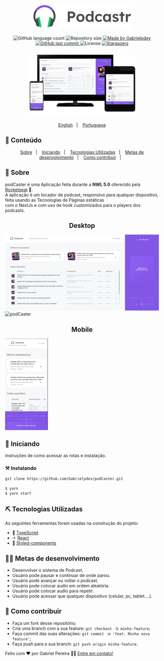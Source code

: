 <h2 align="center">
    <img alt="podCaster" title="#podCaster" src=".github/logo.svg"/>
</h2>
  
<p align="center">
  <img alt="GitHub language count" src="https://img.shields.io/github/languages/count/Gabrielpdev/podCaster?color=%2304D361">

  <img alt="Repository size" src="https://img.shields.io/github/repo-size/Gabrielpdev/podCaster">

  	
  <a href="https://www.linkedin.com/in/gabriel-pereira-oliveira-78b1801ab/">
    <img alt="Made by Gabrielpdev" src="https://img.shields.io/badge/made%20by-Gabrielpdev-%2304D361">
  </a>
	
  
  <a href="https://github.com/Gabrielpdev/podCaster/commits/master">
    <img alt="GitHub last commit" src="https://img.shields.io/github/last-commit/Gabrielpdev/podCaster">
  </a>

  <img alt="License" src="https://img.shields.io/badge/license-MIT-brightgreen">
   <a href="https://github.com/Gabrielpdev/podCaster/stargazers">
    <img alt="Stargazers" src="https://img.shields.io/github/stars/Gabrielpdev/podCaster?style=social">
  </a>
</p>

<h2 align="center">
    <img alt="podCaster" title="#podCaster" src=".github/Preview.png" width="350px" />
</h2>

<p align="center">
  <a href="https://github.com/Gabrielpdev/podCaster/README.md">English</a>&nbsp;&nbsp;&nbsp;|&nbsp;&nbsp;&nbsp;
  <a href="https://github.com/Gabrielpdev/podCaster/README-PT.md">Portuguese</a>
</p>

## 📝 Conteúdo
<p align="center">
<a href="#about">Sobre</a>&nbsp;&nbsp;&nbsp;|&nbsp;&nbsp;&nbsp;
<a href="#getting_started">Iniciando</a>&nbsp;&nbsp;&nbsp;|&nbsp;&nbsp;&nbsp;
<a href="#built_using">Tecnologias Utilizadas</a>&nbsp;&nbsp;&nbsp;|&nbsp;&nbsp;&nbsp;
<a href="#roadmap">Metas de desenvolvimento</a>&nbsp;&nbsp;&nbsp;|&nbsp;&nbsp;&nbsp;
<a href="#contribute">Como contribuir</a>&nbsp;&nbsp;&nbsp;|&nbsp;&nbsp;&nbsp;
</p>


## 🧐 Sobre <a name = "about"></a>

podCaster é uma Aplicação feita durante a **NWL 5.0** oferecido pela [Rocketseat] :rocket:.<br/> 
A aplicação é um tocador de podcast, responsivo para qualquer dispositivo, feita usando as Tecnologias de Páginas estáticas <br/> 
com o NextJs e com uso de hook customizados para o players dos podcasts.<br/> 


<span align="center">
	<h2>Desktop</h2>
	<img alt="podCaster" title="#podCaster" src=".github/podCaster.gif" width="680px"  />
	<img alt="podCaster" title="#podCaster" src=".github/podCaster-tablet.gif" height="300px" margin="10px" />
</span>

<span align="center">
	<h2>Mobile</h2>
	<img alt="podCaster" title="#podCaster" src=".github/mobile.gif" height="300px" />
</span>

## 🏁 Iniciando <a name = "getting_started"></a>

Instruções de como acessar as rotas e instalação.

### ⚒ Instalando <a name = "installing"></a>
```
git clone https://github.com/Gabrielpdev/podCaster.git

$ yarn
$ yarn start
```

## ⛏️ Tecnologias Utilizadas <a name = "built_using"></a>

As seguintes ferramentas foram usadas na construção do projeto:
- 🔵 [TypeScript][typescript]
- ⚛️ [React][reactjs]
- 💅 [Styled-components][styled-components]

## 👨‍💼 Metas de desenvolvimento <a name = "roadmap"></a>

- Desenvolver o sistema de Podcast.
- Usuário pode pausar e continuar de onde parou.
- Usuário pode avançar ou voltar o podcast.
- Usuário pode colocar audio em ordem aleatória.
- Usuário pode colocar audio para repetir.
- Usuário pode acessar que qualquer dispositivo (celular, pc, tablet....).

## 🤔 Como contribuir <a name = "contribute"></a>

- Faça um fork desse repositório;
- Cria uma branch com a sua feature: `git checkout -b minha-feature`;
- Faça commit das suas alterações: `git commit -m 'feat: Minha nova feature'`;
- Faça push para a sua branch: `git push origin minha-feature`.

Feito com ❤️ por Gabriel Pereira 👋🏽 [Entre em contato!](https://www.linkedin.com/in/gabriel-pereira-oliveira-78b1801ab/)

[typescript]: https://www.typescriptlang.org/
[reactjs]: https://reactjs.org
[rs]: https://rocketseat.com.br
[Rocketseat]:https://github.com/Rocketseat
[styled-components]:https://styled-components.com/


